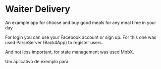# Waiter Delivery

An example app for choose and buy good meals for any meal time in your day.

For login you can use your Facebook account or sign up. For this one was used ParseServer (Back4App) to register users.

And not less important, for state management was used MobX.



Um aplicativo de exemplo para
